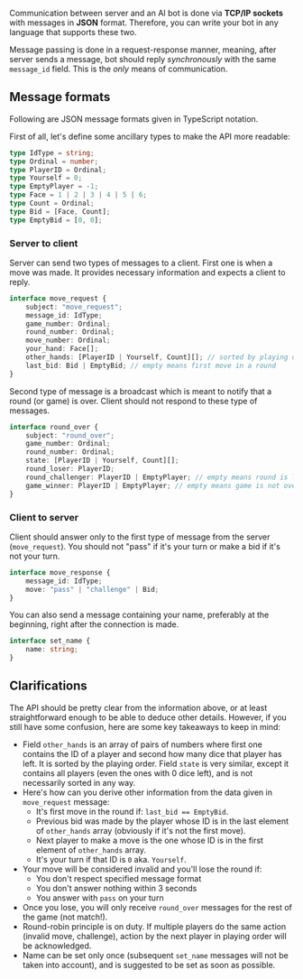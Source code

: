 
Communication between server and an AI bot is done via **TCP/IP sockets** with messages in **JSON** format. Therefore, you can write your bot in any language that supports these two.

Message passing is done in a request-response manner, meaning, after server sends a message, bot should reply *synchronously* with the same `message_id` field. This is the *only* means of communication.

## Message formats

Following are JSON message formats given in TypeScript notation.

First of all, let's define some ancillary types to make the API more readable:

```ts
type IdType = string;
type Ordinal = number;
type PlayerID = Ordinal;
type Yourself = 0;
type EmptyPlayer = -1;
type Face = 1 | 2 | 3 | 4 | 5 | 6;
type Count = Ordinal;
type Bid = [Face, Count];
type EmptyBid = [0, 0];
```

### Server to client

Server can send two types of messages to a client. First one is when a move was made. It provides necessary information and expects a client to reply.

```ts
interface move_request {
    subject: "move_request";
    message_id: IdType;
    game_number: Ordinal;
    round_number: Ordinal;
    move_number: Ordinal;
    your_hand: Face[];
    other_hands: [PlayerID | Yourself, Count][]; // sorted by playing order
    last_bid: Bid | EmptyBid; // empty means first move in a round
}
```

Second type of message is a broadcast which is meant to notify that a round (or game) is over. Client should not respond to these type of messages.

```ts
interface round_over {
    subject: "round_over";
    game_number: Ordinal;
    round_number: Ordinal;
    state: [PlayerID | Yourself, Count][];
    round_loser: PlayerID;
    round_challenger: PlayerID | EmptyPlayer; // empty means round is lost due to an invalid move
    game_winner: PlayerID | EmptyPlayer; // empty means game is not over yet
}
```

### Client to server

Client should answer only to the first type of message from the server (`move_request`). You should not "pass" if it's your turn or make a bid if it's not your turn.

```ts
interface move_response {
    message_id: IdType;
    move: "pass" | "challenge" | Bid;
}
```

You can also send a message containing your name, preferably at the beginning, right after the connection is made.

```ts
interface set_name {
    name: string;
}
```

## Clarifications

The API should be pretty clear from the information above, or at least straightforward enough to be able to deduce other details. However, if you still have some confusion, here are some key takeaways to keep in mind:

- Field `other_hands` is an array of pairs of numbers where first one contains the ID of a player and second how many dice that player has left. It is sorted by the playing order. Field `state` is very similar, except it contains all players (even the ones with 0 dice left), and is not necessarily sorted in any way.
- Here's how can you derive other information from the data given in `move_request` message:
    - It's first move in the round if: `last_bid == EmptyBid`.
    - Previous bid was made by the player whose ID is in the last element of `other_hands` array (obviously if it's not the first move).
    - Next player to make a move is the one whose ID is in the first element of `other_hands` array.
    - It's your turn if that ID is `0` aka. `Yourself`.
- Your move will be considered invalid and you'll lose the round if:
    - You don't respect specified message format
    - You don't answer nothing within 3 seconds
    - You answer with `pass` on your turn
- Once you lose, you will only receive `round_over` messages for the rest of the game (not match!).
- Round-robin principle is on duty. If multiple players do the same action (invalid move, challenge), action by the next player in playing order will be acknowledged.
- Name can be set only once (subsequent `set_name` messages will not be taken into account), and is suggested to be set as soon as possible.
